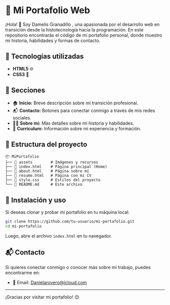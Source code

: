 # 🎨 Mi Portafolio Web

¡Hola! 👋 Soy Damelis Granadillo , una apasionada por el desarrollo web en transición desde la histotecnología hacia la programación. En este repositorio encontrarás el código de mi portafolio personal, donde muestro mi historia, habilidades y formas de contacto.

## 🚀 Tecnologías utilizadas

- **HTML5** 🌐
- **CSS3** 🎨

## 📌 Secciones

- 🏠 **Inicio:** Breve descripción sobre mi transición profesional.
- 📬 **Contacto:** Botones para conectar conmigo a través de mis redes sociales.
- 👩‍💻 **Sobre mí:** Más detalles sobre mi historia y habilidades.
- 📄 **Currículum:** Información sobre mi experiencia y formación.


## 📂 Estructura del proyecto

```
📦 MiPortafolio
├── 📁 assets        # Imágenes y recursos
├── 📄 index.html    # Página principal (Home)
├── 📄 about.html    # Página sobre mí
├── 📄 resume.html   # Página con mi CV
├── 📄 style.css     # Estilos del proyecto
└── 📄 README.md     # Este archivo
```

## 🔧 Instalación y uso

Si deseas clonar y probar mi portafolio en tu máquina local:

```bash
git clone https://github.com/tu-usuario/mi-portafolio.git
cd mi-portafolio
```
Luego, abre el archivo `index.html` en tu navegador.

## 📬 Contacto

Si quieres conectar conmigo o conocer más sobre mi trabajo, puedes encontrarme en:

- 📧 Email: Danielarovero@icloud.com

---

¡Gracias por visitar mi portafolio! 😊
